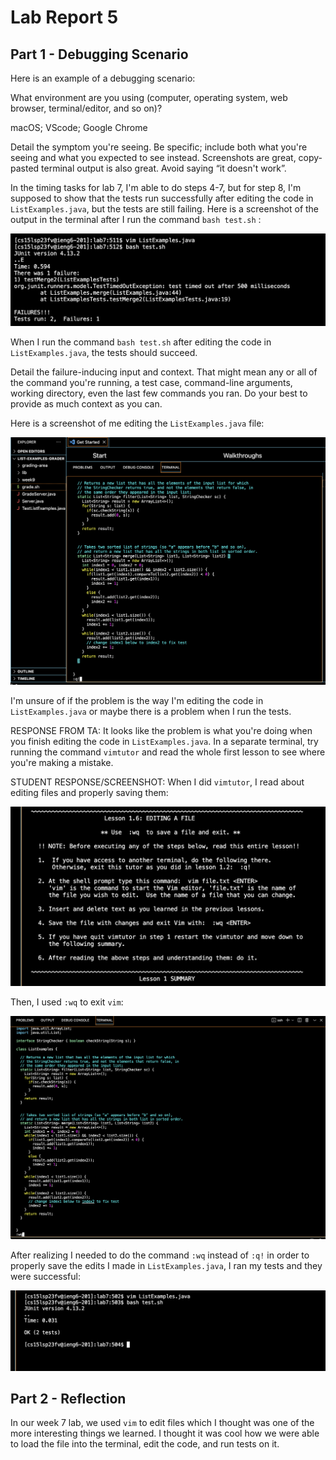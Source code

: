 # Lab Report 5
## Part 1 - Debugging Scenario
Here is an example of a debugging scenario:

What environment are you using (computer, operating system, web browser, terminal/editor, and so on)?

macOS; VScode; Google Chrome

Detail the symptom you're seeing. Be specific; include both what you're seeing and what you expected to see instead. Screenshots are great, copy-pasted terminal output is also great. Avoid saying “it doesn't work”.

In the timing tasks for lab 7, I'm able to do steps 4-7, but for step 8, I'm supposed to show that the tests run successfully after editing the code in ```ListExamples.java```, but the tests are still failing. Here is a screenshot of the output in the terminal after I run the command ```bash test.sh``` :

![Image](notworking.png)

When I run the command ```bash test.sh``` after editing the code in ```ListExamples.java```, the tests should succeed. 

Detail the failure-inducing input and context. That might mean any or all of the command you're running, a test case, command-line arguments, working directory, even the last few commands you ran. Do your best to provide as much context as you can.

Here is a screenshot of me editing the ```ListExamples.java``` file:

![Image](code.png)

I'm unsure of if the problem is the way I'm editing the code in ```ListExamples.java``` or maybe there is a problem when I run the tests. 

RESPONSE FROM TA: It looks like the problem is what you're doing when you finish editing the code in ```ListExamples.java```. In a separate terminal, try running the command ```vimtutor``` and read the whole first lesson to see where you're making a mistake. 

STUDENT RESPONSE/SCREENSHOT:
When I did ```vimtutor```, I read about editing files and properly saving them:

![Image](vimtutor.png)

Then, I used ```:wq``` to exit ```vim```:

![Image](:wq.png)

After realizing I needed to do the command ```:wq``` instead of ```:q!``` in order to properly save the edits I made in ```ListExamples.java```, I ran my tests and they were successful:

![Image](yay.png)

## Part 2 - Reflection
In our week 7 lab, we used ```vim``` to edit files which I thought was one of the more interesting things we learned. I thought it was cool how we were able to load the file into the terminal, edit the code, and run tests on it. 
